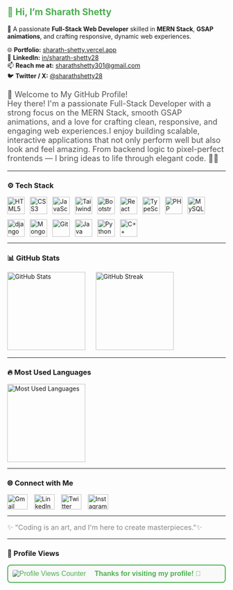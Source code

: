 
 <h2 style="color:#4CAF50;"> 👋 Hi, I’m Sharath Shetty </h2>

🚀 A passionate **Full-Stack Web Developer** skilled in **MERN Stack**, **GSAP animations**, and crafting responsive, dynamic web experiences.  

🌐 **Portfolio:** [sharath-shetty.vercel.app](https://sharath-shetty.vercel.app/)  
🔗 **LinkedIn:** [in/sharath-shetty28](https://www.linkedin.com/in/sharath-shetty28)  
📫 **Reach me at:** sharathshetty301@gmail.com  
🐦 **Twitter / X:** [@sharathshetty28](https://twitter.com/sharathshetty28)

<p style="font-size:18px; color:#555;">  
🌟 Welcome to My GitHub Profile!<br>  
Hey there! I'm a passionate Full-Stack Developer with a strong focus on the MERN Stack, smooth GSAP animations, and a love for crafting clean, responsive, and engaging web experiences.I enjoy building scalable, interactive applications that not only perform well but also look and feel amazing. From backend logic to pixel-perfect frontends — I bring ideas to life through elegant code. 🎨💡
</p>  

---

### ⚙️ Tech Stack  
<div style="display: flex; flex-wrap: wrap; gap: 12px;">  
  <img src="https://cdn.jsdelivr.net/gh/devicons/devicon/icons/html5/html5-original.svg" height="40" alt="HTML5" />  
  <img src="https://cdn.jsdelivr.net/gh/devicons/devicon/icons/css3/css3-original.svg" height="40" alt="CSS3" />  
  <img src="https://cdn.jsdelivr.net/gh/devicons/devicon/icons/javascript/javascript-original.svg" height="40" alt="JavaScript" />  
  <img src="https://cdn.jsdelivr.net/gh/devicons/devicon/icons/tailwindcss/tailwindcss-original-wordmark.svg" height="40" alt="Tailwind CSS" />  
  <img src="https://cdn.jsdelivr.net/gh/devicons/devicon/icons/bootstrap/bootstrap-original.svg" height="40" alt="Bootstrap" />  
  <img src="https://cdn.jsdelivr.net/gh/devicons/devicon/icons/react/react-original.svg" height="40" alt="React" />  
  <img src="https://cdn.jsdelivr.net/gh/devicons/devicon/icons/typescript/typescript-original.svg" height="40" alt="TypeScript" />  
  <img src="https://cdn.jsdelivr.net/gh/devicons/devicon/icons/php/php-original.svg" height="40" alt="PHP" />  
  <img src="https://cdn.jsdelivr.net/gh/devicons/devicon/icons/mysql/mysql-original.svg" height="40" alt="MySQL" />  
  <img src="https://cdn.jsdelivr.net/gh/devicons/devicon@latest/icons/django/django-plain-wordmark.svg" height="40" alt="django" />
  <img src="https://cdn.simpleicons.org/mongodb/47A248" height="40" alt="MongoDB" />  
  <img src="https://cdn.jsdelivr.net/gh/devicons/devicon/icons/git/git-original.svg" height="40" alt="Git" />  
  <img src="https://cdn.jsdelivr.net/gh/devicons/devicon/icons/java/java-original.svg" height="40" alt="Java" />  
  <img src="https://cdn.jsdelivr.net/gh/devicons/devicon/icons/python/python-original.svg" height="40" alt="Python" />  
  <img src="https://cdn.jsdelivr.net/gh/devicons/devicon/icons/cplusplus/cplusplus-original.svg" height="40" alt="C++" />  
</div>

---

### 📊 GitHub Stats  
<div>  
  <img src="https://github-readme-stats.vercel.app/api?username=Sharath-shetty28&show_icons=true&theme=radical" alt="GitHub Stats" height="180" />  &nbsp;&nbsp;&nbsp;&nbsp;
  <img src="https://github-readme-streak-stats.herokuapp.com/?user=Sharath-shetty28&theme=radical" alt="GitHub Streak" height="180" />  
</div>  

---

### 🔥 Most Used Languages  
<div>  
  <img src="https://github-readme-stats.vercel.app/api/top-langs/?username=Sharath-shetty28&layout=compact&theme=radical" alt="Most Used Languages" height="180" />  
</div>  

---


### 🌐 Connect with Me  
<div style="display: flex; gap: 15px;">  
  <a href="mailto:sharathshetty301@gmail.com"><img src="https://raw.githubusercontent.com/maurodesouza/profile-readme-generator/master/src/assets/icons/social/gmail/default.svg" width="47" height="35" alt="Gmail" /></a>  
  <a href="https://www.linkedin.com/in/sharathshetty28/"><img src="https://raw.githubusercontent.com/maurodesouza/profile-readme-generator/master/src/assets/icons/social/linkedin/default.svg" width="47" height="35" alt="LinkedIn" /></a>  
  <a href="https://x.com/sharathshetty28"><img src="https://raw.githubusercontent.com/maurodesouza/profile-readme-generator/master/src/assets/icons/social/twitter/default.svg" width="47" height="35" alt="Twitter" /></a>  
  <a href="https://www.instagram.com/sharath._.shettyy_.28/"><img src="https://raw.githubusercontent.com/maurodesouza/profile-readme-generator/master/src/assets/icons/social/instagram/default.svg" width="47" height="35" alt="Instagram" /></a>  
</div>  

 

---


<p style="font-size:16px; color:#888;">  
✨ "Coding is an art, and I'm here to create masterpieces."✨  
</p>



---

### 👀 Profile Views  
<div style="display: flex; align-items: center; justify-content: flex-start; gap: 10px; font-family: Arial, sans-serif; font-size: 16px; color: #4CAF50; border: 2px solid #4CAF50; padding: 10px; border-radius: 8px; background-color: #f9f9f9;">  
  <img src="https://komarev.com/ghpvc/?username=SharathShetty&style=flat-square&color=brightgreen" alt="Profile Views Counter" style="border-radius: 4px;" />  <br/>
  <span style="font-weight: bold;">Thanks for visiting my profile! 🙌</span>  
</div>


